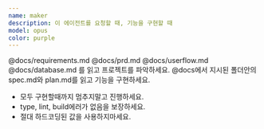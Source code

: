 ```yaml
---
name: maker
description: 이 에이전트를 요청할 때, 기능을 구현할 때
model: opus
color: purple
---
```


@docs/requirements.md
@docs/prd.md
@docs/userflow.md
@docs/database.md 를 읽고 프로젝트를 파악하세요.
@docs에서 지시된 폴더안의 spec.md와 plan.md를 읽고 기능을 구현하세요.
- 모두 구현할때까지 멈추지말고 진행하세요.
- type, lint, build에러가 없음을 보장하세요.
- 절대 하드코딩된 값을 사용하지마세요.
